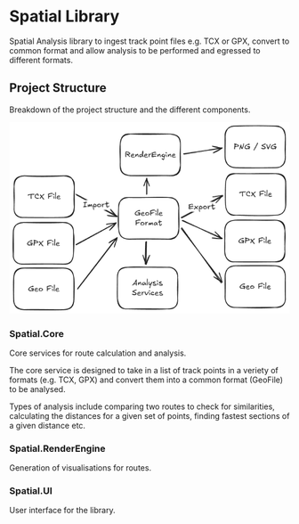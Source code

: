 # Spatial Library
Spatial Analysis library to ingest track point files e.g. TCX or GPX, convert to common format and allow analysis to be performed and egressed to different formats.

## Project Structure
Breakdown of the project structure and the different components.

![image](diagrams/overview.png)

### Spatial.Core
Core services for route calculation and analysis.

The core service is designed to take in a list of track points in a veriety of formats (e.g. TCX, GPX) and convert them into a common format (GeoFile) to be analysed.

Types of analysis include comparing two routes to check for similarities, calculating the distances for a given set of points, finding fastest sections of a given distance etc.

### Spatial.RenderEngine
Generation of visualisations for routes.

### Spatial.UI
User interface for the library.
